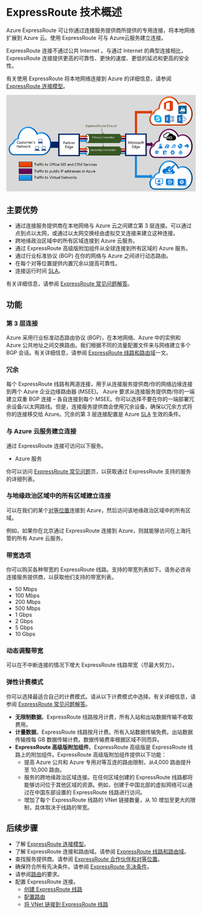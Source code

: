 <properties 
   pageTitle="ExpressRoute 概述：通过专用连接将本地网络扩展到 Azure | Azure"
   description="此 ExpressRoute 技术概述介绍 ExpressRoute 连接如何通过专用连接将本地网络扩展到 Azure。"
   documentationCenter="na"
   services="expressroute"
   authors="cherylmc"
   manager="timlt"
   editor=""/>
<tags 
   ms.service="expressroute"
   ms.devlang="na"
   ms.topic="get-started-article" 
   ms.tgt_pltfrm="na"
   ms.workload="infrastructure-services" 
   ms.date="02/09/2017"
   wacn.date="03/24/2017"
   ms.author="cherylmc"/>


# ExpressRoute 技术概述
Azure ExpressRoute 可让你通过连接服务提供商所提供的专用连接，将本地网络扩展到 Azure 云。使用 ExpressRoute 可与 Azure云服务建立连接。

ExpressRoute 连接不通过公共 Internet 。与通过 Internet 的典型连接相比，ExpressRoute 连接提供更高的可靠性、更快的速度、更低的延迟和更高的安全性。

有关使用 ExpressRoute 将本地网络连接到 Azure 的详细信息，请参阅 [ExpressRoute 连接模型](/documentation/articles/expressroute-connectivity-models/)。

![](./media/expressroute-introduction/expressroute-connection-overview-diagram.png)  


## 主要优势

- 通过连接服务提供商在本地网络与 Azure 云之间建立第 3 层连接。可以通过点到点以太网，或通过以太网交换经由虚拟交叉连接来建立这种连接。
- 跨地缘政治区域中的所有区域连接到 Azure 云服务。
- 通过 ExpressRoute 高级版附加组件从全球连接到所有区域的 Azure 服务。
- 通过行业标准协议 (BGP) 在你的网络与 Azure 之间进行动态路由。
- 在每个对等位置提供内置冗余以提高可靠性。
- 连接运行时间 [SLA](/support/legal/sla/)。

有关详细信息，请参阅 [ExpressRoute 常见问题解答](/documentation/articles/expressroute-faqs/)。

## 功能

### 第 3 层连接

Azure 采用行业标准动态路由协议 (BGP)，在本地网络、Azure 中的实例和 Azure 公共地址之间交换路由。我们根据不同的流量配置文件来与网络建立多个 BGP 会话。有关详细信息，请参阅 [ExpressRoute 线路和路由域](/documentation/articles/expressroute-circuit-peerings/)一文。

### 冗余

每个 ExpressRoute 线路有两道连接，用于从连接服务提供商/你的网络边缘连接到两个 Azure 企业边缘路由器 (MSEE)。 Azure 要求从连接服务提供商/你的一端建立双重 BGP 连接 – 各自连接到每个 MSEE。你可以选择不要在你的一端部署冗余设备/以太网路线。但是，连接服务提供商会使用冗余设备，确保以冗余方式将你的连接移交给 Azure。冗余的第 3 层连接配置是 Azure [SLA](/support/legal/sla/) 生效的条件。

### 与 Azure 云服务建立连接

通过 ExpressRoute 连接可访问以下服务。

- Azure 服务

 
你可以访问 [ExpressRoute 常见问题](/documentation/articles/expressroute-faqs/)页，以获取通过 ExpressRoute 支持的服务的详细列表。

### 与地缘政治区域中的所有区域建立连接

可以在我们的某个[对等位置](/documentation/articles/expressroute-locations/)连接到 Azure，然后访问该地缘政治区域中的所有区域。

例如，如果你在北京通过 ExpressRoute 连接到 Azure，则就能够访问在上海托管的所有 Azure 云服务。



### 带宽选项
你可以购买各种带宽的 ExpressRoute 线路。支持的带宽列表如下。请务必咨询连接服务提供商，以获取他们支持的带宽列表。

- 50 Mbps
- 100 Mbps
- 200 Mbps
- 500 Mbps
- 1 Gbps
- 2 Gbps
- 5 Gbps
- 10 Gbps

### 动态调整带宽
可以在不中断连接的情况下增大 ExpressRoute 线路带宽（尽最大努力）。

### 弹性计费模式
你可以选择最适合自己的计费模式。请从以下计费模式中选择。有关详细信息，请参阅 [ExpressRoute 常见问题解答](/documentation/articles/expressroute-faqs/)。

- **无限制数据**。ExpressRoute 线路按月计费，所有入站和出站数据传输不收取费用。 
- **计量数据**。ExpressRoute 线路按月计费。所有入站数据传输免费。出站数据传输按每 GB 数据传输计费。数据传输费率根据区域不同而异。
- **ExpressRoute 高级版附加组件**。ExpressRoute 高级版是 ExpressRoute 线路上的附加组件。ExpressRoute 高级版附加组件提供以下功能： 
	- 提高 Azure 公共和 Azure 专用对等互连的路由限制，从4,000 路由提升至 10,000 路由。
	- 服务的跨地缘政治区域连接。在任何区域创建的 ExpressRoute 线路都将能够访问位于其他区域的资源。例如，创建于中国北部的虚拟网络可以通过在中国东部设置的 ExpressRoute 线路进行访问。
	- 增加了每个 ExpressRoute 线路的 VNet 链接数量，从 10 增加至更大的限制，具体取决于线路的带宽。

## 后续步骤

- 了解 [ExpressRoute 连接模型](/documentation/articles/expressroute-connectivity-models/)。
- 了解 ExpressRoute 连接和路由域。请参阅 [ExpressRoute 线路和路由域](/documentation/articles/expressroute-circuit-peerings/)。
- 查找服务提供商。请参阅 [ExpressRoute 合作伙伴和对等位置](/documentation/articles/expressroute-locations/)。
- 确保符合所有先决条件。请参阅 [ExpressRoute 先决条件](/documentation/articles/expressroute-prerequisites/)。
- 请参阅[路由](/documentation/articles/expressroute-routing/)的要求。
- 配置 ExpressRoute 连接。
	- [创建 ExpressRoute 线路](/documentation/articles/expressroute-howto-circuit-portal-resource-manager/)
	- [配置路由](/documentation/articles/expressroute-howto-routing-portal-resource-manager/)
	- [将 VNet 链接到 ExpressRoute 线路](/documentation/articles/expressroute-howto-linkvnet-portal-resource-manager/)

<!---HONumber=Mooncake_0320_2017-->